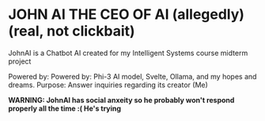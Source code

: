 # JOHN AI THE CEO OF AI (allegedly) (real, not clickbait)

JohnAI is a Chatbot AI created for my Intelligent Systems course midterm project

Powered by: Powered by: Phi-3 AI model, Svelte, Ollama, and my hopes and dreams.
Purpose: Answer inquiries regarding its creator (Me)




**WARNING: JohnAI has social anxeity so he probably won't respond properly all the time :( He's trying**

